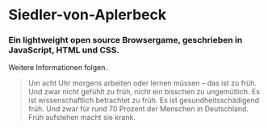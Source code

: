 # Siedler-von-Aplerbeck

### Ein lightweight open source Browsergame, geschrieben in JavaScript, HTML und CSS.

Weitere Informationen folgen.


> Um acht Uhr morgens arbeiten oder lernen müssen – das ist zu früh. Und zwar nicht gefühlt zu früh, nicht ein bisschen zu ungemütlich. Es ist wissenschaftlich betrachtet zu früh. Es ist gesundheitsschädigend früh. Und zwar für rund 70 Prozent der Menschen in Deutschland. Früh aufstehen macht sie krank.
